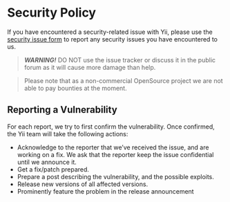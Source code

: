 # Security Policy

If you have encountered a security-related issue with Yii, please use the [security issue form](https://www.yiiframework.com/security) to report any security issues you have encountered to us.

> ***WARNING!*** DO NOT use the issue tracker or discuss it in the public forum as it will cause more damage than help.

> Please note that as a non-commercial OpenSource project we are not able to pay bounties at the moment.

## Reporting a Vulnerability

For each report, we try to first confirm the vulnerability.
Once confirmed, the Yii team will take the following actions:

- Acknowledge to the reporter that we’ve received the issue, and are
  working on a fix. We ask that the reporter keep the issue confidential until we announce it.
- Get a fix/patch prepared.
- Prepare a post describing the vulnerability, and the possible exploits.
- Release new versions of all affected versions.
- Prominently feature the problem in the release announcement
